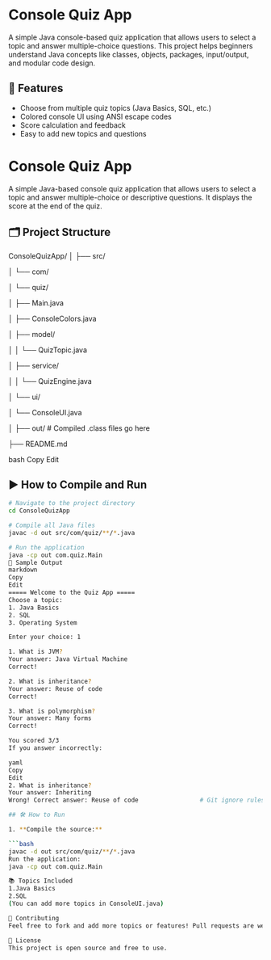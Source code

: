 # Console Quiz App

A simple Java console-based quiz application that allows users to select a topic and answer multiple-choice questions. This project helps beginners understand Java concepts like classes, objects, packages, input/output, and modular code design.

## 🚀 Features

- Choose from multiple quiz topics (Java Basics, SQL, etc.)
- Colored console UI using ANSI escape codes
- Score calculation and feedback
- Easy to add new topics and questions
# Console Quiz App

A simple Java-based console quiz application that allows users to select a topic and answer multiple-choice or descriptive questions. It displays the score at the end of the quiz.

## 🗂️ Project Structure

ConsoleQuizApp/
│
├── src/

│ └── com/

│ └── quiz/

│ ├── Main.java

│ ├── ConsoleColors.java

│ ├── model/

│ │ └── QuizTopic.java

│ ├── service/

│ │ └── QuizEngine.java

│ └── ui/

│ └── ConsoleUI.java

│
├── out/ # Compiled .class files go here

├── README.md

bash
Copy
Edit

## ▶️ How to Compile and Run

```bash
# Navigate to the project directory
cd ConsoleQuizApp

# Compile all Java files
javac -d out src/com/quiz/**/*.java

# Run the application
java -cp out com.quiz.Main
🧪 Sample Output
markdown
Copy
Edit
===== Welcome to the Quiz App =====
Choose a topic:
1. Java Basics
2. SQL
3. Operating System

Enter your choice: 1

1. What is JVM?
Your answer: Java Virtual Machine
Correct!

2. What is inheritance?
Your answer: Reuse of code
Correct!

3. What is polymorphism?
Your answer: Many forms
Correct!

You scored 3/3
If you answer incorrectly:

yaml
Copy
Edit
2. What is inheritance?
Your answer: Inheriting
Wrong! Correct answer: Reuse of code                 # Git ignore rules (optional)

## 🛠 How to Run

1. **Compile the source:**

```bash
javac -d out src/com/quiz/**/*.java
Run the application:
java -cp out com.quiz.Main

📚 Topics Included
1.Java Basics
2.SQL
(You can add more topics in ConsoleUI.java)

🤝 Contributing
Feel free to fork and add more topics or features! Pull requests are welcome.

📝 License
This project is open source and free to use.

